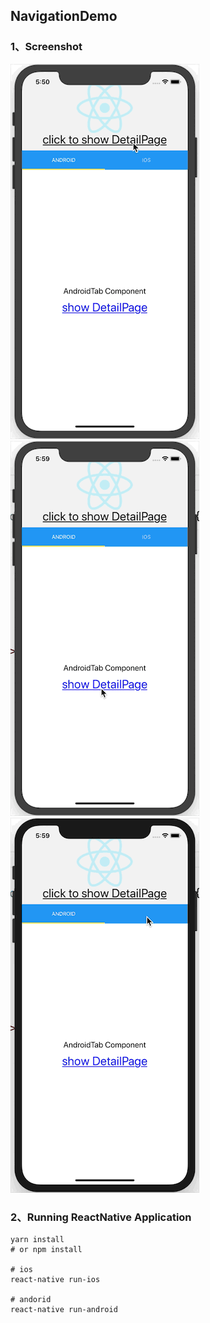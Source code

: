 ## NavigationDemo

### 1、Screenshot

![](/screenshot/navigator1.gif) ![](/screenshot/navigator2.gif) ![](/screenshot/navigator3.gif)


### 2、Running ReactNative Application

    yarn install
    # or npm install

    # ios
    react-native run-ios

    # andorid
    react-native run-android
